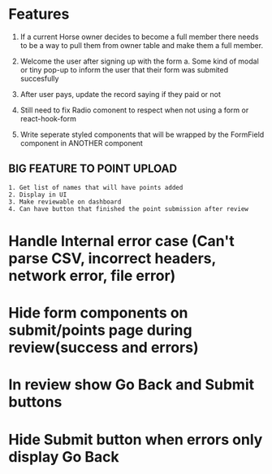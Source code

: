 # Features

1. If a current Horse owner decides to become a full member
   there needs to be a way to pull them from owner table and make them a
   full member.

2. Welcome the user after signing up with the form
   a. Some kind of modal or tiny pop-up to inform the user
   that their form was submited succesfully

3. After user pays, update the record saying if they paid or not

4. Still need to fix Radio comonent to respect when not using a form or react-hook-form

5. Write seperate styled components that will be wrapped by the FormField component in ANOTHER component

## BIG FEATURE TO POINT UPLOAD
    1. Get list of names that will have points added
    2. Display in UI
    3. Make reviewable on dashboard
    4. Can have button that finished the point submission after review


# Handle Internal error case (Can't parse CSV, incorrect headers, network error, file error)
# Hide form components on submit/points page during review(success and errors)
# In review show Go Back and Submit buttons
# Hide Submit button when errors only display Go Back
